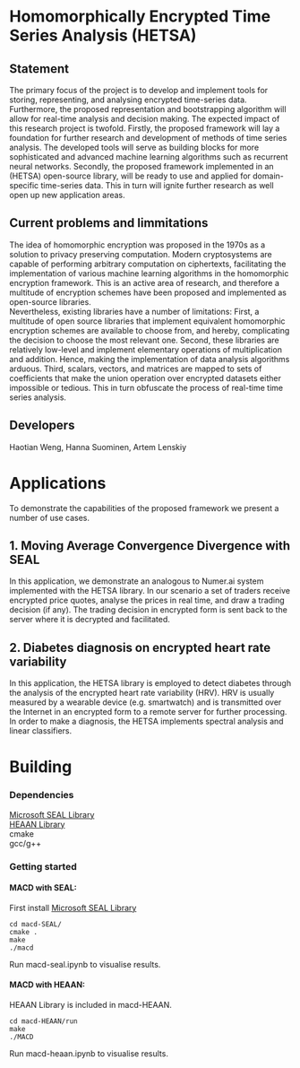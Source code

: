 # Homomorphically Encrypted Time Series Analysis (HETSA)

## Statement 
The primary focus of the project is to develop and implement tools for storing, representing, and analysing encrypted time-series data. Furthermore, the proposed representation and bootstrapping algorithm will allow for real-time analysis and decision making. The expected impact of this research project is twofold. Firstly, the proposed framework will lay a foundation for further research and development of methods of time series analysis. The developed tools will serve as building blocks for more sophisticated and advanced machine learning algorithms such as recurrent neural networks. Secondly, the proposed framework implemented in an (HETSA) open-source library, will be ready to use and applied for domain-specific time-series data. This in turn will ignite further research as well open up new application areas.

## Current problems and limmitations

The idea of homomorphic encryption was proposed in the 1970s as a solution to privacy preserving computation. Modern cryptosystems are capable of performing arbitrary computation on ciphertexts, facilitating the implementation of various machine learning algorithms in the homomorphic encryption framework. This is an active area of research, and therefore a multitude of encryption schemes have been proposed and implemented as open-source libraries.  
Nevertheless, existing libraries have a number of limitations: First, a multitude of open source libraries that implement equivalent homomorphic encryption schemes are available to choose from, and hereby, complicating the decision to choose the most relevant one. Second, these libraries are relatively low-level and implement elementary operations of multiplication and addition. Hence, making the implementation of data analysis algorithms arduous. Third, scalars, vectors, and matrices are mapped to sets of coefficients that make the union operation over encrypted datasets either impossible or tedious. This in turn obfuscate the process of real-time time series analysis.

## Developers

Haotian Weng, Hanna Suominen, Artem Lenskiy


# Applications
To demonstrate the capabilities of the proposed framework we present a number of use cases.

## 1. Moving Average Convergence Divergence with SEAL

In this application, we demonstrate an analogous to Numer.ai system implemented with the HETSA library. In our scenario a set of traders receive encrypted price quotes, analyse the prices in real time, and draw a trading decision (if any). The trading decision in encrypted form is sent back to the server where it is decrypted and facilitated.

## 2. Diabetes diagnosis on encrypted heart rate variability

In this application, the HETSA library is employed to detect diabetes through the analysis of the encrypted heart rate variability (HRV). HRV is usually measured by a wearable device (e.g. smartwatch) and is transmitted over the Internet in an encrypted form to a remote server for further processing. In order to make a diagnosis, the HETSA implements spectral analysis and linear classifiers. 

# Building

### Dependencies
[Microsoft SEAL Library](https://github.com/Microsoft/SEAL)   
[HEAAN Library](https://github.com/snucrypto/HEAAN)  
cmake  
gcc/g++  
### Getting started  
#### MACD with SEAL:  
First install [Microsoft SEAL Library](https://github.com/Microsoft/SEAL)  
````
cd macd-SEAL/
cmake .
make
./macd
````
Run macd-seal.ipynb to visualise results.  
#### MACD with HEAAN:  
HEAAN Library is included in macd-HEAAN.  
````
cd macd-HEAAN/run
make
./MACD
````
Run macd-heaan.ipynb to visualise results.  
